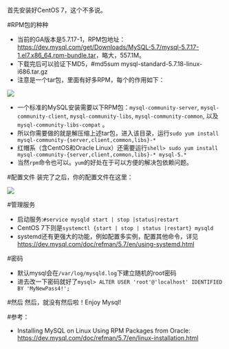 首先安装好CentOS 7，这个不多说。

#RPM包的种种
- 当前的GA版本是5.7.17-1，RPM包地址：<https://dev.mysql.com/get/Downloads/MySQL-5.7/mysql-5.7.17-1.el7.x86_64.rpm-bundle.tar>，略大，557.1M。
- 下载完后可以验证下MD5，#md5sum mysql-standard-5.7.18-linux-i686.tar.gz
- 注意是一个tar包，里面有好多RPM，每个的作用如下：

![](./_image/2017-02-04-23-09-37.jpg)
- 一个标准的MySQL安装需要以下RPM包：`mysql-community-server`, `mysql-community-client`, `mysql-community-libs`, `mysql-community-common`, 以及 `mysql-community-libs-compat` 。
- 所以你需要做的就是解压缩上述tar包，进入该目录，运行`sudo yum install mysql-community-{server,client,common,libs}-* `
- 红帽系（含CentOS和Oracle Linux）还需要运行`shell> sudo yum install mysql-community-{server,client,common,libs}-* mysql-5.* `
- 当然`rpm`命令也可以。`yum`的好处在于可以方便的解决包依赖问题。


#配置文件
装完了之后，你的配置文件在这里：

![](./_image/2017-02-04-23-13-57.jpg)


#管理服务

- 启动服务:`#service mysqld start | stop |status|restart`
- CentOS 7下则是`systemctl {start | stop | status |restart} mysqld`
- systemd还有更强大的功能，例如配置多实例，配置其他命令，详见<https://dev.mysql.com/doc/refman/5.7/en/using-systemd.html>

#密码
- 默认mysql会在`/var/log/mysqld.log`下建立随机的root密码
- 进去改一下密码就好了`mysql> ALTER USER 'root'@'localhost' IDENTIFIED BY 'MyNewPass4!';`

#然后
然后，就没有然后啦！Enjoy Mysql!


#参考：
- Installing MySQL on Linux Using RPM Packages from Oracle: <https://dev.mysql.com/doc/refman/5.7/en/linux-installation.html>